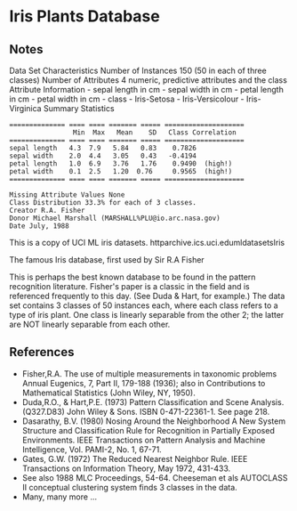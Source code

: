 Iris Plants Database
====================

Notes
-----
Data Set Characteristics
    Number of Instances 150 (50 in each of three classes)
    Number of Attributes 4 numeric, predictive attributes and the class
    Attribute Information
        - sepal length in cm
        - sepal width in cm
        - petal length in cm
        - petal width in cm
        - class
                - Iris-Setosa
                - Iris-Versicolour
                - Iris-Virginica
    Summary Statistics

    ============== ==== ==== ======= ===== ====================
                    Min  Max   Mean    SD   Class Correlation
    ============== ==== ==== ======= ===== ====================
    sepal length   4.3  7.9   5.84   0.83    0.7826
    sepal width    2.0  4.4   3.05   0.43   -0.4194
    petal length   1.0  6.9   3.76   1.76    0.9490  (high!)
    petal width    0.1  2.5   1.20  0.76     0.9565  (high!)
    ============== ==== ==== ======= ===== ====================

    Missing Attribute Values None
    Class Distribution 33.3% for each of 3 classes.
    Creator R.A. Fisher
    Donor Michael Marshall (MARSHALL%PLU@io.arc.nasa.gov)
    Date July, 1988

This is a copy of UCI ML iris datasets.
httparchive.ics.uci.edumldatasetsIris

The famous Iris database, first used by Sir R.A Fisher

This is perhaps the best known database to be found in the
pattern recognition literature.  Fisher's paper is a classic in the field and
is referenced frequently to this day.  (See Duda & Hart, for example.)  The
data set contains 3 classes of 50 instances each, where each class refers to a
type of iris plant.  One class is linearly separable from the other 2; the
latter are NOT linearly separable from each other.

References
----------
   - Fisher,R.A. The use of multiple measurements in taxonomic problems
     Annual Eugenics, 7, Part II, 179-188 (1936); also in Contributions to
     Mathematical Statistics (John Wiley, NY, 1950).
   - Duda,R.O., & Hart,P.E. (1973) Pattern Classification and Scene Analysis.
     (Q327.D83) John Wiley & Sons.  ISBN 0-471-22361-1.  See page 218.
   - Dasarathy, B.V. (1980) Nosing Around the Neighborhood A New System
     Structure and Classification Rule for Recognition in Partially Exposed
     Environments.  IEEE Transactions on Pattern Analysis and Machine
     Intelligence, Vol. PAMI-2, No. 1, 67-71.
   - Gates, G.W. (1972) The Reduced Nearest Neighbor Rule.  IEEE Transactions
     on Information Theory, May 1972, 431-433.
   - See also 1988 MLC Proceedings, 54-64.  Cheeseman et als AUTOCLASS II
     conceptual clustering system finds 3 classes in the data.
   - Many, many more ...
